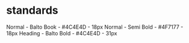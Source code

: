 # standards
Normal - Balto Book - #4C4E4D - 18px
Normal - Semi Bold  - #4F7177 - 18px
Heading - Balto Bold - #4C4E4D - 31px

